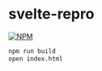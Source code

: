 # svelte-repro
[![NPM](https://nodei.co/npm/svelte-repro.png)](https://nodei.co/npm/svelte-repro/)

```sh
npm run build
open index.html
```
